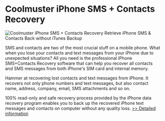 # Coolmuster iPhone SMS + Contacts Recovery
![Coolmuster iPhone SMS + Contacts Recovery](https://mycommerce.akamaized.net/api/pimages/P300882082/BIG/300882082.PNG)
Retrieve iPhone SMS & Contacts Back without iTunes Backup

SMS and contacts are two of the most crucial stuff on a mobile phone. What when you lose your contacts and text messages from your iPhone due to unexpected situations? All you need is the professional iPhone SMS+Contacts Recovery software that can help you recover all contacts and SMS messages from both iPhone's SIM card and internal memory.

Hammer at recovering lost contacts and text messages from iPhone. It recovers not only phone numbers and text messages, but also contact name, address, company, email, SMS attachments and so on.

100% read-only and safe recovery process provided by the iPhone data recovery program enables you to back up the recovered iPhone text messages and contacts on computer without any quality loss.
[>> Detailed information](https://secure.shareit.com/shareit/product.html?productid=300882082&affiliateid=200057808)